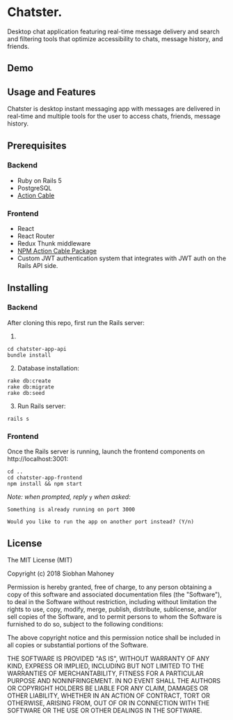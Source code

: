 # Chatster.

Desktop chat application featuring real-time message delivery and search and filtering tools that optimize accessibility to chats, message history, and friends.

## Demo

## Usage and Features

Chatster is desktop instant messaging app with messages are delivered in real-time and multiple tools for the user to access chats, friends, message history.

## Prerequisites

### Backend
* Ruby on Rails 5
* PostgreSQL
* [Action Cable](https://github.com/rails/rails/tree/master/actioncable)

### Frontend
* React
* React Router
* Redux Thunk middleware
* [NPM Action Cable Package](https://www.npmjs.com/package/actioncable)
* Custom JWT authentication system that integrates with JWT auth on the Rails API side.

## Installing

### Backend

After cloning this repo, first run the Rails server:

1.

```
cd chatster-app-api
bundle install
```

2. Database installation:

```
rake db:create
rake db:migrate
rake db:seed
```

3. Run Rails server:

```
rails s
```

### Frontend

Once the Rails server is running, launch the frontend components on http://localhost:3001:

```
cd ..
cd chatster-app-frontend
npm install && npm start
```

*Note: when prompted, reply* `y` *when asked:*

```
Something is already running on port 3000

Would you like to run the app on another port instead? (Y/n)  
```

## License


The MIT License (MIT)

Copyright (c) 2018 Siobhan Mahoney

Permission is hereby granted, free of charge, to any person obtaining a copy of this software and associated documentation files (the "Software"), to deal in the Software without restriction, including without limitation the rights to use, copy, modify, merge, publish, distribute, sublicense, and/or sell copies of the Software, and to permit persons to whom the Software is furnished to do so, subject to the following conditions:

The above copyright notice and this permission notice shall be included in all copies or substantial portions of the Software.

THE SOFTWARE IS PROVIDED "AS IS", WITHOUT WARRANTY OF ANY KIND, EXPRESS OR IMPLIED, INCLUDING BUT NOT LIMITED TO THE WARRANTIES OF MERCHANTABILITY, FITNESS FOR A PARTICULAR PURPOSE AND NONINFRINGEMENT. IN NO EVENT SHALL THE AUTHORS OR COPYRIGHT HOLDERS BE LIABLE FOR ANY CLAIM, DAMAGES OR OTHER LIABILITY, WHETHER IN AN ACTION OF CONTRACT, TORT OR OTHERWISE, ARISING FROM, OUT OF OR IN CONNECTION WITH THE SOFTWARE OR THE USE OR OTHER DEALINGS IN THE SOFTWARE.
